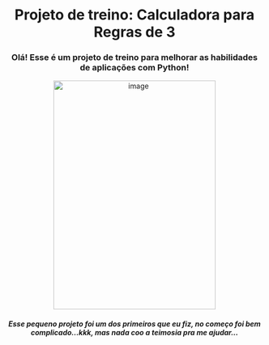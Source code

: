 <div align="center">
<h1>Projeto de treino: Calculadora para Regras de 3</h1>
</div>
<div align="center">
<h3>Olá! Esse é um projeto de treino para melhorar as habilidades de aplicações com Python!</p></h3>
</div>
<div align="center">
<img width="320" height="452" alt="image" src="https://github.com/user-attachments/assets/8e6d2f51-ffad-4cae-8883-31b93f152982" />
</div>
<div align="center"><h5>
Esse pequeno projeto foi um dos primeiros que eu fiz, no começo foi bem complicado...kkk, mas nada coo a teimosia pra me ajudar...  
</h5> 
</div>
